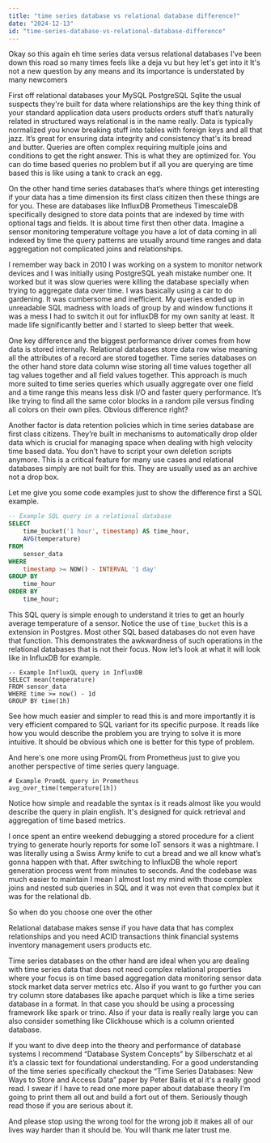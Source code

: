 ```yaml
---
title: "time series database vs relational database difference?"
date: "2024-12-13"
id: "time-series-database-vs-relational-database-difference"
---
```


Okay so this again eh time series data versus relational databases I’ve been down this road so many times feels like a deja vu but hey let's get into it It's not a new question by any means and its importance is understated by many newcomers

First off relational databases your MySQL PostgreSQL Sqlite the usual suspects they're built for data where relationships are the key thing think of your standard application data users products orders stuff that’s naturally related in structured ways relational is in the name really. Data is typically normalized you know breaking stuff into tables with foreign keys and all that jazz. It’s great for ensuring data integrity and consistency that's its bread and butter. Queries are often complex requiring multiple joins and conditions to get the right answer. This is what they are optimized for. You can do time based queries no problem but if all you are querying are time based this is like using a tank to crack an egg.

On the other hand time series databases that’s where things get interesting if your data has a time dimension its first class citizen then these things are for you. These are databases like InfluxDB Prometheus TimescaleDB specifically designed to store data points that are indexed by time with optional tags and fields. It is about time first then other data. Imagine a sensor monitoring temperature voltage you have a lot of data coming in all indexed by time the query patterns are usually around time ranges and data aggregation not complicated joins and relationships. 

I remember way back in 2010 I was working on a system to monitor network devices and I was initially using PostgreSQL yeah mistake number one. It worked but it was slow queries were killing the database specially when trying to aggregate data over time. I was basically using a car to do gardening. It was cumbersome and inefficient. My queries ended up in unreadable SQL madness with loads of group by and window functions it was a mess I had to switch it out for influxDB for my own sanity at least. It made life significantly better and I started to sleep better that week.

One key difference and the biggest performance driver comes from how data is stored internally. Relational databases store data row wise meaning all the attributes of a record are stored together. Time series databases on the other hand store data column wise storing all time values together all tag values together and all field values together. This approach is much more suited to time series queries which usually aggregate over one field and a time range this means less disk I/O and faster query performance. It’s like trying to find all the same color blocks in a random pile versus finding all colors on their own piles. Obvious difference right?

Another factor is data retention policies which in time series database are first class citizens. They’re built in mechanisms to automatically drop older data which is crucial for managing space when dealing with high velocity time based data. You don't have to script your own deletion scripts anymore. This is a critical feature for many use cases and relational databases simply are not built for this. They are usually used as an archive not a drop box.

Let me give you some code examples just to show the difference first a SQL example.

```sql
-- Example SQL query in a relational database
SELECT
    time_bucket('1 hour', timestamp) AS time_hour,
    AVG(temperature)
FROM
    sensor_data
WHERE
    timestamp >= NOW() - INTERVAL '1 day'
GROUP BY
    time_hour
ORDER BY
    time_hour;

```

This SQL query is simple enough to understand it tries to get an hourly average temperature of a sensor. Notice the use of `time_bucket` this is a extension in Postgres. Most other SQL based databases do not even have that function. This demonstrates the awkwardness of such operations in the relational databases that is not their focus. Now let’s look at what it will look like in InfluxDB for example.

```influxql
-- Example InfluxQL query in InfluxDB
SELECT mean(temperature)
FROM sensor_data
WHERE time >= now() - 1d
GROUP BY time(1h)
```
See how much easier and simpler to read this is and more importantly it is very efficient compared to SQL variant for its specific purpose. It reads like how you would describe the problem you are trying to solve it is more intuitive. It should be obvious which one is better for this type of problem.

And here's one more using PromQL from Prometheus just to give you another perspective of time series query language.

```promql
# Example PromQL query in Prometheus
avg_over_time(temperature[1h])
```

Notice how simple and readable the syntax is it reads almost like you would describe the query in plain english. It's designed for quick retrieval and aggregation of time based metrics.

I once spent an entire weekend debugging a stored procedure for a client trying to generate hourly reports for some IoT sensors it was a nightmare. I was literally using a Swiss Army knife to cut a bread and we all know what’s gonna happen with that. After switching to InfluxDB the whole report generation process went from minutes to seconds. And the codebase was much easier to maintain I mean I almost lost my mind with those complex joins and nested sub queries in SQL and it was not even that complex but it was for the relational db.

So when do you choose one over the other

Relational database makes sense if you have data that has complex relationships and you need ACID transactions think financial systems inventory management users products etc.

Time series databases on the other hand are ideal when you are dealing with time series data that does not need complex relational properties where your focus is on time based aggregation data monitoring sensor data stock market data server metrics etc. Also if you want to go further you can try column store databases like apache parquet which is like a time series database in a format. In that case you should be using a processing framework like spark or trino. Also if your data is really really large you can also consider something like Clickhouse which is a column oriented database.

If you want to dive deep into the theory and performance of database systems I recommend “Database System Concepts” by Silberschatz et al it’s a classic text for foundational understanding. For a good understanding of the time series specifically checkout the “Time Series Databases: New Ways to Store and Access Data” paper by Peter Bailis et al it's a really good read. I swear if I have to read one more paper about database theory I'm going to print them all out and build a fort out of them. Seriously though read those if you are serious about it.

And please stop using the wrong tool for the wrong job it makes all of our lives way harder than it should be. You will thank me later trust me.
